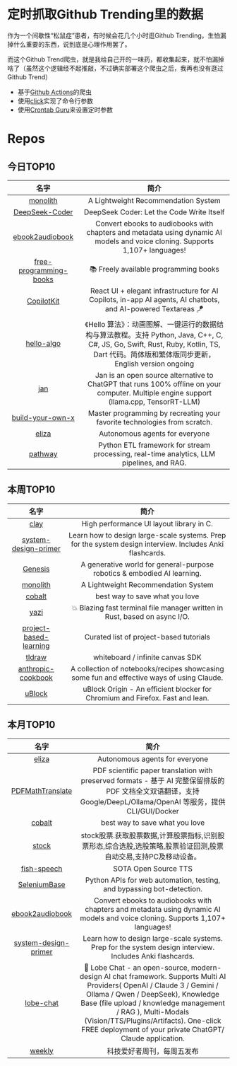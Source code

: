# 定时抓取Github Trending里的数据

作为一个间歇性“松鼠症”患者，有时候会花几个小时逛Github Trending，生怕漏掉什么重要的东西，说到底是心理作用罢了。

而这个Github Trend爬虫，就是我给自己开的一味药，都收集起来，就不怕漏掉啥了（虽然这个逻辑经不起推敲，不过确实部署这个爬虫之后，我再也没有逛过Github Trend）

* 基于[Github Actions](https://docs.github.com/en/actions)的爬虫
* 使用[click](https://github.com/pallets/click)实现了命令行参数
* 使用[Crontab Guru](https://crontab.guru/)来设置定时参数

# Repos
## 今日TOP10 
<!-- START OF DAILY_TOP10_REPOS -->
| 名字 | 简介 |
| :----: | :----: |
| [monolith](https://github.com/bytedance/monolith) | A Lightweight Recommendation System |
| [DeepSeek-Coder](https://github.com/deepseek-ai/DeepSeek-Coder) | DeepSeek Coder: Let the Code Write Itself |
| [ebook2audiobook](https://github.com/DrewThomasson/ebook2audiobook) | Convert ebooks to audiobooks with chapters and metadata using dynamic AI models and voice cloning. Supports 1,107+ languages! |
| [free-programming-books](https://github.com/EbookFoundation/free-programming-books) | 📚 Freely available programming books |
| [CopilotKit](https://github.com/CopilotKit/CopilotKit) | React UI + elegant infrastructure for AI Copilots, in-app AI agents, AI chatbots, and AI-powered Textareas 🪁 |
| [hello-algo](https://github.com/krahets/hello-algo) | 《Hello 算法》：动画图解、一键运行的数据结构与算法教程。支持 Python, Java, C++, C, C#, JS, Go, Swift, Rust, Ruby, Kotlin, TS, Dart 代码。简体版和繁体版同步更新，English version ongoing |
| [jan](https://github.com/janhq/jan) | Jan is an open source alternative to ChatGPT that runs 100% offline on your computer. Multiple engine support (llama.cpp, TensorRT-LLM) |
| [build-your-own-x](https://github.com/codecrafters-io/build-your-own-x) | Master programming by recreating your favorite technologies from scratch. |
| [eliza](https://github.com/elizaOS/eliza) | Autonomous agents for everyone |
| [pathway](https://github.com/pathwaycom/pathway) | Python ETL framework for stream processing, real-time analytics, LLM pipelines, and RAG. |
<!-- END OF DAILY_TOP10_REPOS -->

## 本周TOP10
<!-- START OF WEEKLY_TOP10_REPOS -->
| 名字 | 简介 |
| :----: | :----: |
| [clay](https://github.com/nicbarker/clay) | High performance UI layout library in C. |
| [system-design-primer](https://github.com/donnemartin/system-design-primer) | Learn how to design large-scale systems. Prep for the system design interview. Includes Anki flashcards. |
| [Genesis](https://github.com/Genesis-Embodied-AI/Genesis) | A generative world for general-purpose robotics & embodied AI learning. |
| [monolith](https://github.com/bytedance/monolith) | A Lightweight Recommendation System |
| [cobalt](https://github.com/imputnet/cobalt) | best way to save what you love |
| [yazi](https://github.com/sxyazi/yazi) | 💥 Blazing fast terminal file manager written in Rust, based on async I/O. |
| [project-based-learning](https://github.com/practical-tutorials/project-based-learning) | Curated list of project-based tutorials |
| [tldraw](https://github.com/tldraw/tldraw) | whiteboard / infinite canvas SDK |
| [anthropic-cookbook](https://github.com/anthropics/anthropic-cookbook) | A collection of notebooks/recipes showcasing some fun and effective ways of using Claude. |
| [uBlock](https://github.com/gorhill/uBlock) | uBlock Origin - An efficient blocker for Chromium and Firefox. Fast and lean. |
<!-- END OF WEEKLY_TOP10_REPOS -->

## 本月TOP10
<!-- START OF MONTHLY_TOP10_REPOS -->
| 名字 | 简介 |
| :----: | :----: |
| [eliza](https://github.com/elizaOS/eliza) | Autonomous agents for everyone |
| [PDFMathTranslate](https://github.com/Byaidu/PDFMathTranslate) | PDF scientific paper translation with preserved formats - 基于 AI 完整保留排版的 PDF 文档全文双语翻译，支持 Google/DeepL/Ollama/OpenAI 等服务，提供 CLI/GUI/Docker |
| [cobalt](https://github.com/imputnet/cobalt) | best way to save what you love |
| [stock](https://github.com/myhhub/stock) | stock股票.获取股票数据,计算股票指标,识别股票形态,综合选股,选股策略,股票验证回测,股票自动交易,支持PC及移动设备。 |
| [fish-speech](https://github.com/fishaudio/fish-speech) | SOTA Open Source TTS |
| [SeleniumBase](https://github.com/seleniumbase/SeleniumBase) | Python APIs for web automation, testing, and bypassing bot-detection. |
| [ebook2audiobook](https://github.com/DrewThomasson/ebook2audiobook) | Convert ebooks to audiobooks with chapters and metadata using dynamic AI models and voice cloning. Supports 1,107+ languages! |
| [system-design-primer](https://github.com/donnemartin/system-design-primer) | Learn how to design large-scale systems. Prep for the system design interview. Includes Anki flashcards. |
| [lobe-chat](https://github.com/lobehub/lobe-chat) | 🤯 Lobe Chat - an open-source, modern-design AI chat framework. Supports Multi AI Providers( OpenAI / Claude 3 / Gemini / Ollama / Qwen / DeepSeek), Knowledge Base (file upload / knowledge management / RAG ), Multi-Modals (Vision/TTS/Plugins/Artifacts). One-click FREE deployment of your private ChatGPT/ Claude application. |
| [weekly](https://github.com/ruanyf/weekly) | 科技爱好者周刊，每周五发布 |
<!-- END OF MONTHLY_TOP10_REPOS -->
